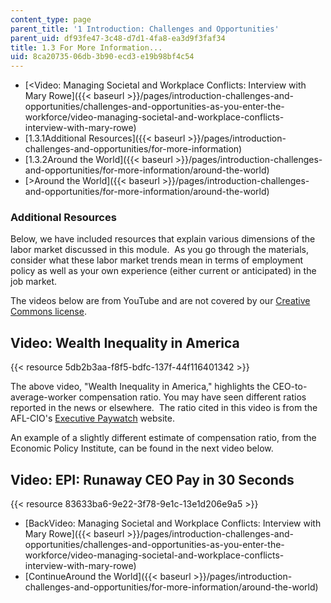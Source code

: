 ```yaml
---
content_type: page
parent_title: '1 Introduction: Challenges and Opportunities'
parent_uid: df93fe47-3c48-d7d1-4fa8-ea3d9f3faf34
title: 1.3 For More Information...
uid: 8ca20735-06db-3b90-ecd3-e19b98bf4c54
---
```


*   [\<Video: Managing Societal and Workplace Conflicts: Interview with Mary Rowe]({{< baseurl >}}/pages/introduction-challenges-and-opportunities/challenges-and-opportunities-as-you-enter-the-workforce/video-managing-societal-and-workplace-conflicts-interview-with-mary-rowe)
*   [1.3.1Additional Resources]({{< baseurl >}}/pages/introduction-challenges-and-opportunities/for-more-information)
*   [1.3.2Around the World]({{< baseurl >}}/pages/introduction-challenges-and-opportunities/for-more-information/around-the-world)
*   [\>Around the World]({{< baseurl >}}/pages/introduction-challenges-and-opportunities/for-more-information/around-the-world)

### Additional Resources

Below, we have included resources that explain various dimensions of the labor market discussed in this module.  As you go through the materials, consider what these labor market trends mean in terms of employment policy as well as your own experience (either current or anticipated) in the job market.

The videos below are from YouTube and are not covered by our [Creative Commons license](/terms/#cc).

Video: Wealth Inequality in America
-----------------------------------

{{< resource 5db2b3aa-f8f5-bdfc-137f-44f116401342 >}}

The above video, "Wealth Inequality in America," highlights the CEO-to-average-worker compensation ratio. You may have seen different ratios reported in the news or elsewhere.  The ratio cited in this video is from the AFL-CIO's [Executive Paywatch](https://aflcio.org/paywatch) website.

An example of a slightly different estimate of compensation ratio, from the Economic Policy Institute, can be found in the next video below.

Video: EPI: Runaway CEO Pay in 30 Seconds
-----------------------------------------

{{< resource 83633ba6-9e22-3f78-9e1c-13e1d206e9a5 >}}

*   [BackVideo: Managing Societal and Workplace Conflicts: Interview with Mary Rowe]({{< baseurl >}}/pages/introduction-challenges-and-opportunities/challenges-and-opportunities-as-you-enter-the-workforce/video-managing-societal-and-workplace-conflicts-interview-with-mary-rowe)
*   [ContinueAround the World]({{< baseurl >}}/pages/introduction-challenges-and-opportunities/for-more-information/around-the-world)